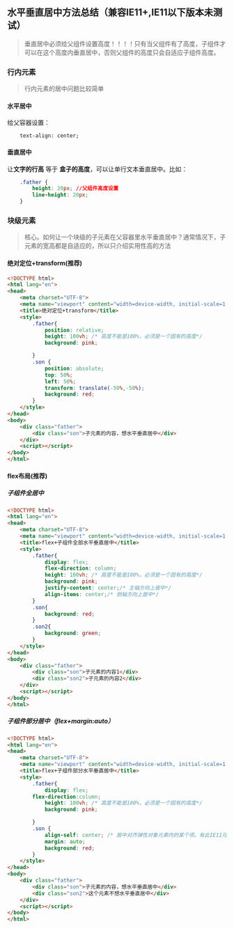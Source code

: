 ## 水平垂直居中方法总结（兼容IE11+,IE11以下版本未测试）
>垂直居中必须给父组件设置高度！！！！只有当父组件有了高度，子组件才可以在这个高度内垂直居中，否则父组件的高度只会自适应子组件高度。
### 行内元素
>行内元素的居中问题比较简单
#### 水平居中
给父容器设置：

```
    text-align: center;
```

#### 垂直居中

让**文字的行高** 等于 **盒子的高度**，可以让单行文本垂直居中。比如：

```css
    .father {
        height: 20px; //父组件高度设置
        line-height: 20px;
    }
```
### 块级元素

> 核心。如何让一个块级的子元素在父容器里水平垂直居中？通常情况下，子元素的宽高都是自适应的，所以只介绍实用性高的方法
#### 绝对定位+transform(推荐)

```html
<!DOCTYPE html>
<html lang="en">
<head>
    <meta charset="UTF-8">
    <meta name="viewport" content="width=device-width, initial-scale=1.0">
    <title>绝对定位+transform</title>
    <style>
        .father{
            position: relative;
            height: 100vh; /* 高度不能是100%，必须是一个固有的高度*/
            background: pink;

        }
        .son {
            position: absolute;
            top: 50%;
            left: 50%;
            transform: translate(-50%,-50%);
            background: red;
        }
    </style>
</head>
<body>
    <div class="father">
        <div class="son">子元素的内容，想水平垂直居中</div>
    </div>
    <script></script>
</body>
</html>
```

#### flex布局(推荐)
##### 子组件全居中

```html
<!DOCTYPE html>
<html lang="en">
<head>
    <meta charset="UTF-8">
    <meta name="viewport" content="width=device-width, initial-scale=1.0">
    <title>flex+子组件全部水平垂直居中</title>
    <style>
        .father{
            display: flex;
            flex-direction: column;
            height: 100vh; /* 高度不能是100%，必须是一个固有的高度*/
            background: pink;
            justify-content: center;/* 主轴方向上居中*/
            align-items: center;/* 侧轴方向上居中*/
        }
        .son{
            background: red;
        }
        .son2{
            background: green;
        }
    </style>
</head>
<body>
    <div class="father">
        <div class="son">子元素的内容1</div>
        <div class="son2">子元素的内容2</div>
    </div>
    <script></script>
</body>
</html>
```

##### 子组件部分居中（flex+margin:auto）

```html
<!DOCTYPE html>
<html lang="en">
<head>
    <meta charset="UTF-8">
    <meta name="viewport" content="width=device-width, initial-scale=1.0">
    <title>flex+子组件部分水平垂直居中</title>
    <style>
        .father{
            display: flex;
	    flex-direction:column;
            height: 100vh; /* 高度不能是100%，必须是一个固有的高度*/
            background: pink;

        }
        .son {
            align-self: center; /* 居中对齐弹性对象元素内的某个项。有此IE11可实现同火狐、谷歌同等居中，否则只能实现在主轴方向上的对齐*/
            margin: auto;
            background: red;
        }
    </style>
</head>
<body>
    <div class="father">
        <div class="son">子元素的内容，想水平垂直居中</div>
        <div class="son2">这个元素不想水平垂直居中</div>
    </div>
    <script></script>
</body>
</html>
```
